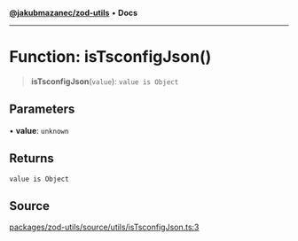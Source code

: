 [**@jakubmazanec/zod-utils**](../README.md) • **Docs**

---

# Function: isTsconfigJson()

> **isTsconfigJson**(`value`): `value is Object`

## Parameters

• **value**: `unknown`

## Returns

`value is Object`

## Source

[packages/zod-utils/source/utils/isTsconfigJson.ts:3](https://github.com/jakubmazanec/js-tools/blob/45932621a19c677851f8bf60e4a28d217617972b/packages/zod-utils/source/utils/isTsconfigJson.ts#L3)
